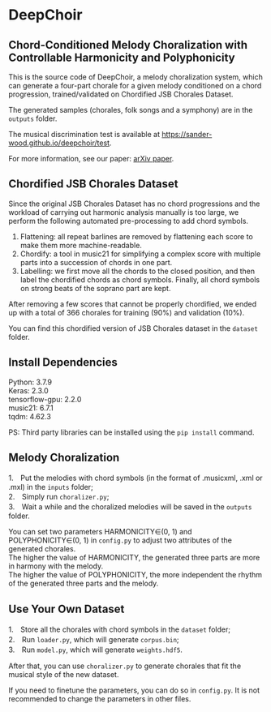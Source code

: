 # DeepChoir

## Chord-Conditioned Melody Choralization with Controllable Harmonicity and Polyphonicity

This is the source code of DeepChoir, a melody choralization system, which can generate a four-part chorale for a given melody conditioned on a chord progression, trained/validated on Chordified JSB Chorales Dataset.  
  
The generated samples (chorales, folk songs and a symphony) are in the `outputs` folder.  

The musical discrimination test is available at https://sander-wood.github.io/deepchoir/test.  
  
For more information, see our paper: [arXiv paper](https://arxiv.org/abs/2112.11122).  
  
## Chordified JSB Chorales Dataset

Since the original JSB Chorales Dataset has no chord progressions and the workload of carrying out harmonic analysis manually is too large, we perform the following automated pre-processing to add chord symbols.  

1. Flattening: all repeat barlines are removed by flattening each score to make them more machine-readable.  
2. Chordify: a tool in music21 for simplifying a complex score with multiple parts into a succession of chords in one part.  
3. Labelling: we first move all the chords to the closed position, and then label the chordified chords as chord symbols. Finally, all chord symbols on strong beats of the soprano part are kept.  

After removing a few scores that cannot be properly chordified, we ended up with a total of 366 chorales for training (90\%) and validation (10\%).  

You can find this chordified version of JSB Chorales dataset in the `dataset` folder. 

## Install Dependencies
Python: 3.7.9  
Keras: 2.3.0  
tensorflow-gpu: 2.2.0  
music21: 6.7.1  
tqdm: 4.62.3  
  
PS: Third party libraries can be installed using the `pip install` command.

## Melody Choralization
1.　Put the melodies with chord symbols (in the format of .musicxml, .xml or .mxl) in the `inputs` folder;  
2.　Simply run `choralizer.py`;  
3.　Wait a while and the choralized melodies will be saved in the `outputs` folder.  
  
You can set two parameters HARMONICITY∈(0, 1) and POLYPHONICITY∈(0, 1) in `config.py` to adjust two attributes of the generated chorales.  
The higher the value of HARMONICITY, the generated three parts are more in harmony with the melody.  
The higher the value of POLYPHONICITY, the more independent the rhythm of the generated three parts and the melody.  

## Use Your Own Dataset
1.　Store all the chorales with chord symbols in the `dataset` folder;  
2.　Run `loader.py`, which will generate `corpus.bin`;  
3.　Run `model.py`, which will generate `weights.hdf5`.  
  
After that, you can use `choralizer.py` to generate chorales that fit the musical style of the new dataset.   
  
If you need to finetune the parameters, you can do so in `config.py`. It is not recommended to change the parameters in other files.
